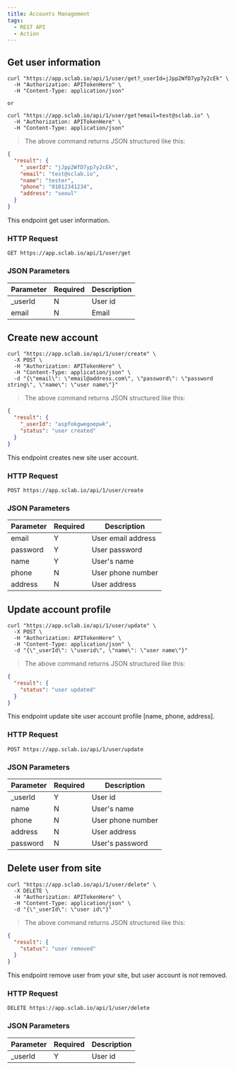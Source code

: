 ```yaml
---
title: Accounts Management
tags:
  - REST API
  - Action
---
```


## Get user information

```shell
curl "https://app.sclab.io/api/1/user/get?_userId=jJpp2WfD7yp7y2cEk" \
  -H "Authorization: APITokenHere" \
  -H "Content-Type: application/json"

or
  
curl "https://app.sclab.io/api/1/user/get?email=test@sclab.io" \
  -H "Authorization: APITokenHere" \
  -H "Content-Type: application/json"
```

> The above command returns JSON structured like this:

```json
{
  "result": {
    "_userId": "jJpp2WfD7yp7y2cEk",
    "email": "test@sclab.io",
    "name": "tester",
    "phone": "01012341234",
    "address": "seoul"
  }
}
```

This endpoint get user information.

### HTTP Request

`GET https://app.sclab.io/api/1/user/get`

### JSON Parameters

Parameter | Required | Description
-- | -- | -- |
_userId | N | User id
email | N | Email

## Create new account

```shell
curl "https://app.sclab.io/api/1/user/create" \
  -X POST \
  -H "Authorization: APITokenHere" \
  -H "Content-Type: application/json" \
  -d "{\"email\": \"email@address.com\", \"password\": \"password string\", \"name\": \"user name\"}"
```

> The above command returns JSON structured like this:

```json
{
  "result": {
    "_userId": "aspfokgwegoepwk",
    "status": "user created"
  }
}
```

This endpoint creates new site user account.

### HTTP Request

`POST https://app.sclab.io/api/1/user/create`

### JSON Parameters

Parameter | Required | Description 
-- | -- | -- | 
email | Y | User email address
password | Y | User password
name | Y | User's name
phone | N | User phone number
address | N | User address

## Update account profile

```shell
curl "https://app.sclab.io/api/1/user/update" \
  -X POST \
  -H "Authorization: APITokenHere" \
  -H "Content-Type: application/json" \
  -d "{\"_userId\": \"userid\", \"name\": \"user name\"}"
```

> The above command returns JSON structured like this:

```json
{
  "result": {
    "status": "user updated"
  }
}
```

This endpoint update site user account profile [name, phone, address].

### HTTP Request

`POST https://app.sclab.io/api/1/user/update`

### JSON Parameters

Parameter | Required | Description
-- | -- | -- |
_userId | Y | User id
name | N | User's name
phone | N | User phone number
address | N | User address
password | N | User's password


## Delete user from site

```shell
curl "https://app.sclab.io/api/1/user/delete" \
  -X DELETE \
  -H "Authorization: APITokenHere" \
  -H "Content-Type: application/json" \
  -d "{\"_userId\": \"user id\"}"
```

> The above command returns JSON structured like this:

```json
{
  "result": {
    "status": "user removed"
  }
}
```

This endpoint remove user from your site, but user account is not removed.

### HTTP Request

`DELETE https://app.sclab.io/api/1/user/delete`

### JSON Parameters

Parameter | Required | Description
-- | -- | -- |
_userId | Y | User id